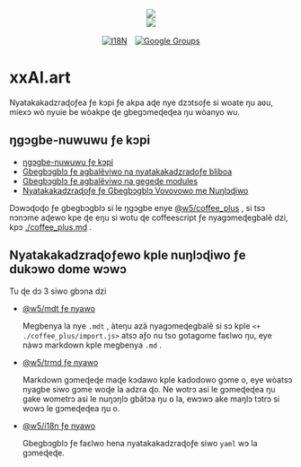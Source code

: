 <p align="center"><a href="https://xxai.art"><img src="https://cdn.jsdelivr.net/gh/xxai-art/doc/logo.svg"/></a><br/><a href="https://xxai.art"><img src="https://cdn.jsdelivr.net/gh/xxai-art/doc/xxai.svg"/></a></p><p align="center"><a href="https://github.com/xxai-art/doc#readme"><img alt="I18N" src="https://cdn.jsdelivr.net/gh/wactax/img/t.svg"/></a>　<a href="https://groups.google.com/u/0/g/xxai-art"><img alt="Google Groups" src="https://cdn.jsdelivr.net/gh/wactax/img/g-groups.svg"/></a></p>

# xxAI.art

Nyatakakadzraɖoƒea ƒe kɔpi ƒe akpa aɖe nye dzɔtsoƒe si woate ŋu aʋu, míexɔ wò nyuie be wòakpe ɖe gbegɔmeɖeɖea ŋu wòanyo wu.

## ŋgɔgbe-nuwuwu ƒe kɔpi

* [ŋgɔgbe-nuwuwu ƒe kɔpi](https://github.com/xxai-art/web)
* [Gbegbɔgblɔ ƒe agbalẽviwo na nyatakakadzraɖoƒe bliboa](https://github.com/xxai-art/web/tree/main/i18n)
* [Gbegbɔgblɔ ƒe agbalẽviwo na gegeɖe modules](https://github.com/wacpkg/user/tree/main/ui.i18n)
* [Nyatakakadzraɖoƒe ƒe Gbegbɔgblɔ Vovovowo me Nuŋlɔɖiwo](https://github.com/xxai-doc)

Dɔwɔɖoɖo ƒe gbegbɔgblɔ si le ŋgɔgbe enye [@w5/coffee_plus](http://npmjs.com/@w5/coffee_plus) , si tsɔ nɔnɔme aɖewo kpe ɖe eŋu si wotu ɖe coffeescript ƒe nyagɔmeɖegbalẽ dzi, kpɔ [./coffee_plus.md](./coffee_plus.md) .

## Nyatakakadzraɖoƒewo kple nuŋlɔɖiwo ƒe dukɔwo dome wɔwɔ

Tu ɖe dɔ 3 siwo gbɔna dzi

* [@w5/mdt ƒe nyawo](https://www.npmjs.com/package/@w5/mdt)

  Megbenya la nye `.mdt` , àteŋu azã nyagɔmeɖegbalẽ si sɔ kple `<+ ./coffee_plus/import.js>` atsɔ aƒo nu tso gotagome faɛlwo ŋu, eye nàwɔ markdown kple megbenya `.md` .

* [@w5/trmd ƒe nyawo](https://www.npmjs.com/package/@w5/trmd)

  Markdown gɔmeɖeɖe maɖe kɔdawo kple kadodowo gɔme o, eye wòatsɔ nyagbe siwo gɔme woɖe la adzra ɖo. Ne wotrɔ asi le gɔmeɖeɖea ŋu gake wometrɔ asi le nuŋɔŋlɔ gbãtɔa ŋu o la, ewɔwɔ ake maŋlɔ tɔtrɔ si wowɔ le gɔmeɖeɖea ŋu o.

* [@w5/i18n ƒe nyawo](https://www.npmjs.com/package/@w5/i18n)

  Gbegbɔgblɔ ƒe faɛlwo hena nyatakakadzraɖoƒe siwo `yaml` wɔ la gɔmeɖeɖe.
